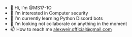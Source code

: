 - 👋 Hi, I’m @MS17-1O
- 👀 I’m interested in Computer security
- 🌱 I’m currently learning Python Discord bots
- 💞️ I’m looking not collaborate on anything in the moment
- 📫 How to reach me alexweir.official@gmail.com

<!---
MS17-1O/MS17-1O is a ✨ special ✨ repository because its `README.md` (this file) appears on your GitHub profile.
You can click the Preview link to take a look at your changes.
--->
